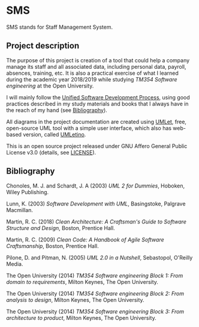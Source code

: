 # SMS

SMS stands for Staff Management System.

## Project description

The purpose of this project is creation of a tool that could help a company manage its staff and all associated data, including personal data, payroll, absences, training, etc. It is also a practical exercise of what I learned during the academic year 2018/2019 while studying _TM354 Software engineering_ at the Open University.

I will mainly follow the [Unified Software Development Process](https://en.wikipedia.org/wiki/Unified_Process), using good practices described in my study materials and books that I always have in the reach of my hand (see [Bibliography](#bibliography)).

All diagrams in the project documentation are created using [UMLet](https://www.umlet.com/), free, open-source UML tool with a simple user interface, which also has web-based version, called [UMLetino](http://www.umletino.com/).

This is an open source project released under GNU Affero General Public License v3.0 (details, see [LICENSE](./LICENSE)).

## Bibliography

Chonoles, M. J. and Schardt, J. A (2003) _UML 2 for Dummies_, Hoboken, Wiley Publishing.

Lunn, K. (2003) _Software Development with UML_, Basingstoke, Palgrave Macmillan.

Martin, R. C. (2018) _Clean Architecture: A Craftsman's Guide to Software Structure and Design_, Boston, Prentice Hall.

Martin, R. C. (2009) _Clean Code: A Handbook of Agile Software Craftsmanship_, Boston, Prentice Hall.

Pilone, D. and Pitman, N. (2005) _UML 2.0 in a Nutshell_, Sebastopol, O'Reilly Media.

The Open University (2014) _TM354 Software engineering Block 1: From domain to requirements_, Milton Keynes, The Open University.

The Open University (2014) _TM354 Software engineering Block 2: From analysis to design_, Milton Keynes, The Open University.

The Open University (2014) _TM354 Software engineering Block 3: From architecture to product_, Milton Keynes, The Open University.
